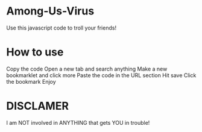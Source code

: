 # Among-Us-Virus

Use this javascript code to troll your friends!

# How to use

Copy the code
Open a new tab and search anything
Make a new bookmarklet and click more
Paste the code in the URL section
Hit save
Click the bookmark
Enjoy

# DISCLAMER

I am NOT involved in ANYTHING that gets YOU in trouble!
